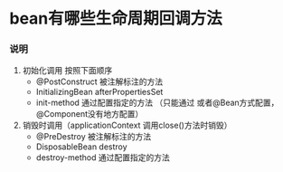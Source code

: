 # bean有哪些生命周期回调方法
### 说明

1. 初始化调用 按照下面顺序
   - @PostConstruct 被注解标注的方法
   - InitializingBean afterPropertiesSet
   - init-method 通过配置指定的方法 （只能通过<bean> 或者@Bean方式配置，@Component没有地方配置）
2. 销毁时调用（applicationContext 调用close()方法时销毁）
    - @PreDestroy 被注解标注的方法
   - DisposableBean destroy
   - destroy-method 通过配置指定的方法
